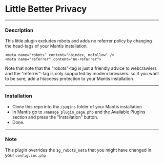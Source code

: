 # Little Better Privacy

<hr>

### Description
This little plugin excludes robots and adds no referrer policy by changing the head-tags of your Mantis installation.

```
<meta name="robots" content="noindex, nofollow" />
<meta name="referrer" content="no-referrer">
```

Note that note that the "robots"-tag is just a friendly advice to webcrawlers and the
"referrer"-tag is only supported by modern browsers.
so if you want to be sure, add a htaccess protection to your Mantis installation
<hr>

### Installation

* Clone this repo into the <code>/pugins</code> folder of your Mantis installation
* In Mantis go to <code>/manage_plugin_page.php</code> and the Available Plugins section and press the "Installation" button.
* Done.
<hr>

### Note

This plugin overrides the <code>$g_robots_meta</code> that you might have changed in your <code>config.inc.php</code> 